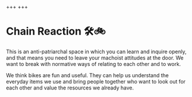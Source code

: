 +++
+++

# Chain Reaction 🛠️🚲
This is an anti-patriarchal space in which you can learn and inquire openly, and that means you need to leave your machoist attitudes at the door. We want to break with normative ways of relating to each other and to work.
<br>

We think bikes are fun and useful. They can help us understand the everyday items we use and bring people together who want to look out for each other and value the resources we already have. 
